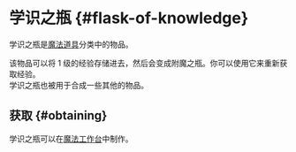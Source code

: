 # 学识之瓶 {#flask-of-knowledge}

学识之瓶是[魔法道具](/Magical-Gadgets)分类中的物品。

该物品可以将 1 级的经验存储进去，然后会变成附魔之瓶。你可以使用它来重新获取经验。  
学识之瓶也被用于合成一些其他的物品。

## 获取 {#obtaining}

学识之瓶可以在[魔法工作台](/Magic-Workbench)中制作。
